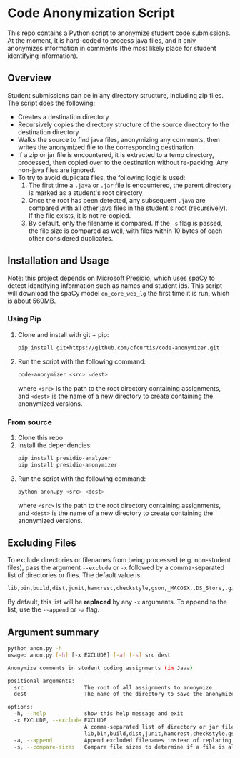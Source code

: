 # Code Anonymization Script
This repo contains a Python script to anonymize student code submissions. At the moment, it is hard-coded to process java files, and it only anonymizes information in comments (the most likely place for student identifying information).

## Overview
Student submissions can be in any directory structure, including zip files. The script does the following:
- Creates a destination directory
- Recursively copies the directory structure of the source directory to the destination directory
- Walks the source to find java files, anonymizing any comments, then writes the anonymized file to the corresponding destination
- If a zip or jar file is encountered, it is extracted to a temp directory, processed, then copied over to the destination without re-packing. Any non-java files are ignored.
- To try to avoid duplicate files, the following logic is used:
   1. The first time a `.java` or `.jar` file is encountered, the parent directory is marked as a student's root directory
   2. Once the root has been detected, any subsequent `.java` are compared with all other java files in the student's root (recursively). If the file exists, it is not re-copied.
   3. By default, only the filename is compared. If the `-s` flag is passed, the file size is compared as well, with files within 10 bytes of each other considered duplicates.

## Installation and Usage
Note: this project depends on [Microsoft Presidio](https://microsoft.github.io/), which uses spaCy to detect identifying information such as names and student ids. This script will download the spaCy model `en_core_web_lg` the first time it is run, which is about 560MB.

### Using Pip
1. Clone and install with git + pip:
    ```bash
    pip install git+https://github.com/cfcurtis/code-anonymizer.git
    ```
2. Run the script with the following command:
   ```bash
   code-anonymizer <src> <dest>
   ```
   where `<src>` is the path to the root directory containing assignments, and `<dest>` is the name of a new directory to create containing the anonymized versions.

### From source
1. Clone this repo
2. Install the dependencies:
   ```bash
   pip install presidio-analyzer
   pip install presidio-anonymizer
   ```
3. Run the script with the following command:
   ```bash
   python anon.py <src> <dest>
   ```
   where `<src>` is the path to the root directory containing assignments, and `<dest>` is the name of a new directory to create containing the anonymized versions.

## Excluding Files
To exclude directories or filenames from being processed (e.g. non-student files), pass the argument `--exclude` or `-x` followed by a comma-separated list of directories or files. The default value is:

```bash
lib,bin,build,dist,junit,hamcrest,checkstyle,gson,_MACOSX,.DS_Store,.git,.idea,.vscode
```

By default, this list will be **replaced** by any `-x` arguments. To append to the list, use the `--append` or `-a` flag.

## Argument summary
```bash
python anon.py -h
usage: anon.py [-h] [-x EXCLUDE] [-a] [-s] src dest

Anonymize comments in student coding assignments (in Java)

positional arguments:
  src                   The root of all assignments to anonymize
  dest                  The name of the directory to save the anonymized versions

options:
  -h, --help            show this help message and exit
  -x EXCLUDE, --exclude EXCLUDE
                        A comma-separated list of directory or jar filenames to exclude (case-insensitive, partial match) (default:
                        lib,bin,build,dist,junit,hamcrest,checkstyle,gson,_MACOSX,.DS_Store,.git,.idea,.vscode)
  -a, --append          Append excluded filenames instead of replacing (default: False)
  -s, --compare-sizes   Compare file sizes to determine if a file is already anonymized (default: False)
```